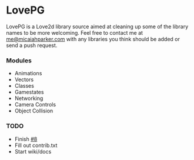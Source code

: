 # LovePG

LovePG is a Love2d library source aimed at cleaning up some of the library names to be more welcoming. Feel free to contact me at [me@micaiahparker.com](mailto:me@micaiahparker.com) with any libraries you think should be added or send a push request.

### Modules

- Animations
- Vectors
- Classes
- Gamestates
- Networking
- Camera Controls
- Object Collision

### TODO

- Finish [#8](https://github.com/micaiahparker/LovePG/issues/8)
- Fill out contrib.txt
- Start wiki/docs
